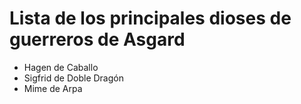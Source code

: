 # Lista de los principales dioses de guerreros de Asgard

* Hagen de Caballo
* Sigfrid de Doble Dragón
* Mime de Arpa